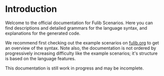 # Introduction

Welcome to the official documentation for Fulib Scenarios. Here you can find descriptions and detailed grammars for the language syntax, and explanations for the generated code.

We recommend first checking out the example scenarios on [fulib.org](https://www.fulib.org) to get an overview of the syntax. Note also, the documentation is not ordered by progressively increasing difficulty like the example scenarios; it's structure is based on the language features.

This documentation is still work in progress and may be incomplete.

